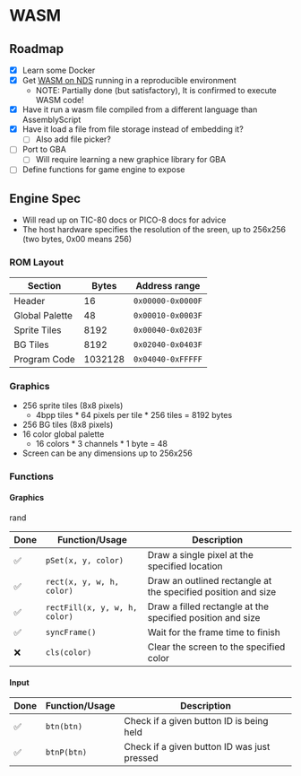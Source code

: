
# WASM

## Roadmap

- [X] Learn some Docker
- [X] Get [WASM on NDS](https://softwayre.com/blog/2021/09/13/webassembly-on-your-nintendo-ds) running in a reproducible environment
    - NOTE: Partially done (but satisfactory), It is confirmed to execute WASM code!
- [X] Have it run a wasm file compiled from a different language than AssemblyScript
- [X] Have it load a file from file storage instead of embedding it?
    - [ ] Also add file picker?
- [ ] Port to GBA
    - [ ] Will require learning a new graphice library for GBA
- [ ] Define functions for game engine to expose

## Engine Spec

- Will read up on TIC-80 docs or PICO-8 docs for advice
- The host hardware specifies the resolution of the sreen, up to 256x256 (two bytes, 0x00 means 256)

### ROM Layout

| Section | Bytes | Address range |
| - | - | - |
| Header | 16 | `0x00000-0x0000F` |
| Global Palette | 48 | `0x00010-0x0003F` |
| Sprite Tiles | 8192 | `0x00040-0x0203F` |
| BG Tiles | 8192 | `0x02040-0x0403F` |
| Program Code | 1032128 | `0x04040-0xFFFFF` |

### Graphics

- 256 sprite tiles (8x8 pixels)
    - 4bpp tiles * 64 pixels per tile * 256 tiles = 8192 bytes
- 256 BG tiles (8x8 pixels)
- 16 color global palette
    - 16 colors * 3 channels * 1 byte = 48
- Screen can be any dimensions up to 256x256

### Functions

#### Graphics
rand

| Done | Function/Usage | Description |
| - | - | - |
| ✅ | `pSet(x, y, color)` | Draw a single pixel at the specified location |
| ✅ | `rect(x, y, w, h, color)` | Draw an outlined rectangle at the specified position and size |
| ✅ | `rectFill(x, y, w, h, color)` | Draw a filled rectangle at the specified position and size |
| ✅ | `syncFrame()` | Wait for the frame time to finish |
| ❌ | `cls(color)` | Clear the screen to the specified color |

#### Input

| Done | Function/Usage | Description |
| - | - | - |
| ✅ | `btn(btn)` | Check if a given button ID is being held |
| ✅ | `btnP(btn)` | Check if a given button ID was just pressed |

